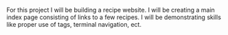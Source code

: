 For this project I will be building a recipe website. I will be creating a main index page consisting of links to a few recipes. I will be demonstrating skills like proper use of tags, terminal navigation, ect.
